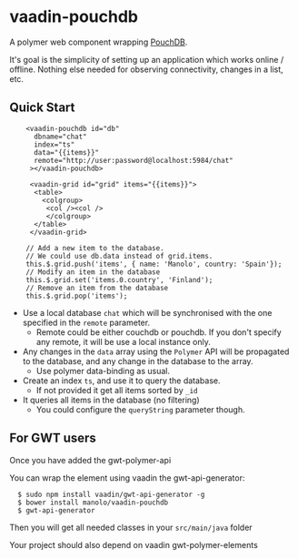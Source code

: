vaadin-pouchdb
========

A polymer web component wrapping [PouchDB](http://pouchdb.com/).

It's goal is the simplicity of setting up an application which works online / offline.
Nothing else needed for observing connectivity, changes in a list, etc.

## Quick Start

```
    <vaadin-pouchdb id="db"
      dbname="chat"
      index="ts"
      data="{{items}}"
      remote="http://user:password@localhost:5984/chat"
     ></vaadin-pouchdb>
     
     <vaadin-grid id="grid" items="{{items}}">
      <table>
        <colgroup>
         <col /><col />
         </colgroup>
      </table>
     </vaadin-grid>
```

```
    // Add a new item to the database.
    // We could use db.data instead of grid.items.
    this.$.grid.push('items', { name: 'Manolo', country: 'Spain'});
    // Modify an item in the database
    this.$.grid.set('items.0.country', 'Finland');
    // Remove an item from the database
    this.$.grid.pop('items');
```

- Use a local database `chat` which will be synchronised with the one specified in the `remote` parameter.
    - Remote could be either couchdb or pouchdb. If you don't specify any remote, it will be use a local instance only.
- Any changes in the `data` array using the `Polymer` API will be propagated to the database, and any change in the database to the array.
    - Use polymer data-binding as usual.
- Create an index `ts`, and use it to query the database.
    - If not provided it get all items sorted by `_id`
- It queries all items in the database (no filtering)
    - You could configure the `queryString` parameter though.


## For GWT users

Once you have added the gwt-polymer-api

You can wrap the element using vaadin the gwt-api-generator:

```
  $ sudo npm install vaadin/gwt-api-generator -g
  $ bower install manolo/vaadin-pouchdb
  $ gwt-api-generator 
```

Then you will get all needed classes in your `src/main/java` folder

Your project should also depend on vaadin gwt-polymer-elements

